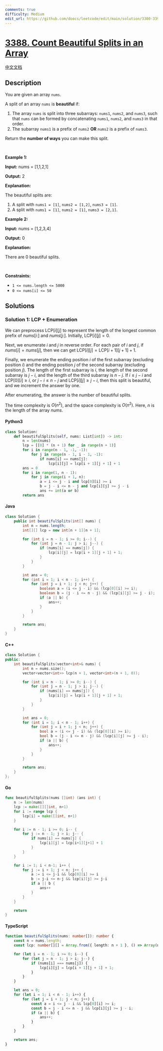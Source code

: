 ```yaml
---
comments: true
difficulty: Medium
edit_url: https://github.com/doocs/leetcode/edit/main/solution/3300-3399/3388.Count%20Beautiful%20Splits%20in%20an%20Array/README_EN.md
---
```


<!-- problem:start -->

# [3388. Count Beautiful Splits in an Array](https://leetcode.com/problems/count-beautiful-splits-in-an-array)

[中文文档](/solution/3300-3399/3388.Count%20Beautiful%20Splits%20in%20an%20Array/README.md)

## Description

<!-- description:start -->

<p>You are given an array <code>nums</code>.</p>

<p>A split of an array <code>nums</code> is <strong>beautiful</strong> if:</p>

<ol>
	<li>The array <code>nums</code> is split into three <span data-keyword="subarray-nonempty">subarrays</span>: <code>nums1</code>, <code>nums2</code>, and <code>nums3</code>, such that <code>nums</code> can be formed by concatenating <code>nums1</code>, <code>nums2</code>, and <code>nums3</code> in that order.</li>
	<li>The subarray <code>nums1</code> is a <span data-keyword="array-prefix">prefix</span> of <code>nums2</code> <strong>OR</strong> <code>nums2</code> is a <span data-keyword="array-prefix">prefix</span> of <code>nums3</code>.</li>
</ol>

<p>Return the <strong>number of ways</strong> you can make this split.</p>

<p>&nbsp;</p>
<p><strong class="example">Example 1:</strong></p>

<div class="example-block">
<p><strong>Input:</strong> <span class="example-io">nums = [1,1,2,1]</span></p>

<p><strong>Output:</strong> <span class="example-io">2</span></p>

<p><strong>Explanation:</strong></p>

<p>The beautiful splits are:</p>

<ol>
	<li>A split with <code>nums1 = [1]</code>, <code>nums2 = [1,2]</code>, <code>nums3 = [1]</code>.</li>
	<li>A split with <code>nums1 = [1]</code>, <code>nums2 = [1]</code>, <code>nums3 = [2,1]</code>.</li>
</ol>
</div>

<p><strong class="example">Example 2:</strong></p>

<div class="example-block">
<p><strong>Input:</strong> <span class="example-io">nums = [1,2,3,4]</span></p>

<p><strong>Output:</strong> <span class="example-io">0</span></p>

<p><strong>Explanation:</strong></p>

<p>There are 0 beautiful splits.</p>
</div>

<p>&nbsp;</p>
<p><strong>Constraints:</strong></p>

<ul>
	<li><code>1 &lt;= nums.length &lt;= 5000</code></li>
	<li><code><font face="monospace">0 &lt;= nums[i] &lt;= 50</font></code></li>
</ul>

<!-- description:end -->

## Solutions

<!-- solution:start -->

### Solution 1: LCP + Enumeration

We can preprocess $\text{LCP}[i][j]$ to represent the length of the longest common prefix of $\textit{nums}[i:]$ and $\textit{nums}[j:]$. Initially, $\text{LCP}[i][j] = 0$.

Next, we enumerate $i$ and $j$ in reverse order. For each pair of $i$ and $j$, if $\textit{nums}[i] = \textit{nums}[j]$, then we can get $\text{LCP}[i][j] = \text{LCP}[i + 1][j + 1] + 1$.

Finally, we enumerate the ending position $i$ of the first subarray (excluding position $i$) and the ending position $j$ of the second subarray (excluding position $j$). The length of the first subarray is $i$, the length of the second subarray is $j - i$, and the length of the third subarray is $n - j$. If $i \leq j - i$ and $\text{LCP}[0][i] \geq i$, or $j - i \leq n - j$ and $\text{LCP}[i][j] \geq j - i$, then this split is beautiful, and we increment the answer by one.

After enumerating, the answer is the number of beautiful splits.

The time complexity is $O(n^2)$, and the space complexity is $O(n^2)$. Here, $n$ is the length of the array $\textit{nums}$.

<!-- tabs:start -->

#### Python3

```python
class Solution:
    def beautifulSplits(self, nums: List[int]) -> int:
        n = len(nums)
        lcp = [[0] * (n + 1) for _ in range(n + 1)]
        for i in range(n - 1, -1, -1):
            for j in range(n - 1, i - 1, -1):
                if nums[i] == nums[j]:
                    lcp[i][j] = lcp[i + 1][j + 1] + 1
        ans = 0
        for i in range(1, n - 1):
            for j in range(i + 1, n):
                a = i <= j - i and lcp[0][i] >= i
                b = j - i <= n - j and lcp[i][j] >= j - i
                ans += int(a or b)
        return ans
```

#### Java

```java
class Solution {
    public int beautifulSplits(int[] nums) {
        int n = nums.length;
        int[][] lcp = new int[n + 1][n + 1];

        for (int i = n - 1; i >= 0; i--) {
            for (int j = n - 1; j > i; j--) {
                if (nums[i] == nums[j]) {
                    lcp[i][j] = lcp[i + 1][j + 1] + 1;
                }
            }
        }

        int ans = 0;
        for (int i = 1; i < n - 1; i++) {
            for (int j = i + 1; j < n; j++) {
                boolean a = (i <= j - i) && (lcp[0][i] >= i);
                boolean b = (j - i <= n - j) && (lcp[i][j] >= j - i);
                if (a || b) {
                    ans++;
                }
            }
        }

        return ans;
    }
}
```

#### C++

```cpp
class Solution {
public:
    int beautifulSplits(vector<int>& nums) {
        int n = nums.size();
        vector<vector<int>> lcp(n + 1, vector<int>(n + 1, 0));

        for (int i = n - 1; i >= 0; i--) {
            for (int j = n - 1; j > i; j--) {
                if (nums[i] == nums[j]) {
                    lcp[i][j] = lcp[i + 1][j + 1] + 1;
                }
            }
        }

        int ans = 0;
        for (int i = 1; i < n - 1; i++) {
            for (int j = i + 1; j < n; j++) {
                bool a = (i <= j - i) && (lcp[0][i] >= i);
                bool b = (j - i <= n - j) && (lcp[i][j] >= j - i);
                if (a || b) {
                    ans++;
                }
            }
        }

        return ans;
    }
};
```

#### Go

```go
func beautifulSplits(nums []int) (ans int) {
    n := len(nums)
    lcp := make([][]int, n+1)
    for i := range lcp {
        lcp[i] = make([]int, n+1)
    }

    for i := n - 1; i >= 0; i-- {
        for j := n - 1; j > i; j-- {
            if nums[i] == nums[j] {
                lcp[i][j] = lcp[i+1][j+1] + 1
            }
        }
    }

    for i := 1; i < n-1; i++ {
        for j := i + 1; j < n; j++ {
            a := i <= j-i && lcp[0][i] >= i
            b := j-i <= n-j && lcp[i][j] >= j-i
            if a || b {
                ans++
            }
        }
    }

    return
}
```

#### TypeScript

```ts
function beautifulSplits(nums: number[]): number {
    const n = nums.length;
    const lcp: number[][] = Array.from({ length: n + 1 }, () => Array(n + 1).fill(0));

    for (let i = n - 1; i >= 0; i--) {
        for (let j = n - 1; j > i; j--) {
            if (nums[i] === nums[j]) {
                lcp[i][j] = lcp[i + 1][j + 1] + 1;
            }
        }
    }

    let ans = 0;
    for (let i = 1; i < n - 1; i++) {
        for (let j = i + 1; j < n; j++) {
            const a = i <= j - i && lcp[0][i] >= i;
            const b = j - i <= n - j && lcp[i][j] >= j - i;
            if (a || b) {
                ans++;
            }
        }
    }

    return ans;
}
```

<!-- tabs:end -->

<!-- solution:end -->

<!-- problem:end -->
